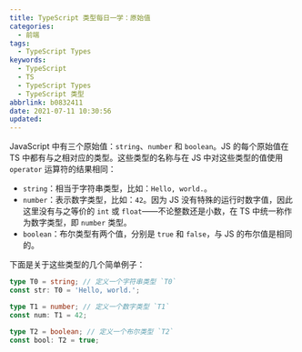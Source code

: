 ```yaml
---
title: TypeScript 类型每日一学：原始值
categories:
  - 前端
tags:
  - TypeScript Types
keywords:
  - TypeScript
  - TS
  - TypeScript Types
  - TypeScript 类型
abbrlink: b0832411
date: 2021-07-11 10:30:56
updated:
---
```


JavaScript 中有三个原始值：`string`、`number` 和 `boolean`。JS 的每个原始值在 TS 中都有与之相对应的类型。这些类型的名称与在 JS 中对这些类型的值使用 `operator` 运算符的结果相同：

- `string`：相当于字符串类型，比如：`Hello, world.`。
- `number`：表示数字类型，比如：`42`。因为 JS 没有特殊的运行时数字值，因此这里没有与之等价的 `int` 或 `float`——不论整数还是小数，在 TS 中统一称作为数字类型，即 `number` 类型。
- `boolean`：布尔类型有两个值，分别是 `true` 和 `false`，与 JS 的布尔值是相同的。

下面是关于这些类型的几个简单例子：

```typescript
type T0 = string; // 定义一个字符串类型 `T0`
const str: T0 = 'Hello, world.';

type T1 = number; // 定义一个数字类型 `T1`
const num: T1 = 42;

type T2 = boolean; // 定义一个布尔类型 `T2`
const bool: T2 = true;
```

